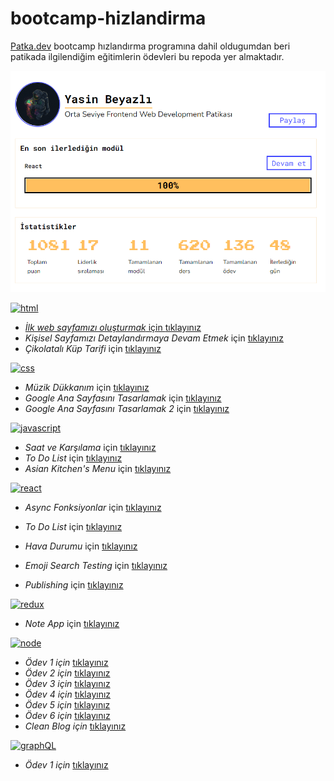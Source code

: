 # bootcamp-hizlandirma

[Patka.dev](https://www.patika.dev/) bootcamp hızlandırma programına dahil oldugumdan beri patikada ilgilendiğim eğitimlerin ödevleri bu repoda yer almaktadır.

![profile](./profile.PNG)

<a href="https://www.w3schools.com/html/default.asp" target="_blank"> <img src="https://www.vectorlogo.zone/logos/w3_html5/w3_html5-icon.svg" alt="html" width="30" height="30"/>

- _İlk web sayfamızı oluşturmak_ için [tıklayınız](https://github.com/ysnbyzli/bootcamp-hizlandirma/tree/main/html/01)
- _Kişisel Sayfamızı Detaylandırmaya Devam Etmek_ için [tıklayınız](https://github.com/ysnbyzli/bootcamp-hizlandirma/tree/main/html/02)
- _Çikolatalı Küp Tarifi_ için [tıklayınız](https://github.com/ysnbyzli/bootcamp-hizlandirma/tree/main/html/04)

<a href="https://www.w3schools.com/css/default.asp" target="_blank"> <img src="https://www.vectorlogo.zone/logos/w3_css/w3_css-icon.svg" alt="css" width="30" height="30"/> </a>

- _Müzik Dükkanım_ için [tıklayınız](https://github.com/ysnbyzli/bootcamp-hizlandirma/tree/main/css/01)
- _Google Ana Sayfasını Tasarlamak_ için [tıklayınız](https://github.com/ysnbyzli/bootcamp-hizlandirma/tree/main/css/02)
- _Google Ana Sayfasını Tasarlamak 2_ için [tıklayınız](https://github.com/ysnbyzli/bootcamp-hizlandirma/tree/main/css/03)

<a href="https://www.javascript.com/" target="_blank"> <img src="https://seeklogo.com/images/J/javascript-logo-8892AEFCAC-seeklogo.com.png" alt="javascript" width="27" height="27"/> </a>

- _Saat ve Karşılama_ için [tıklayınız](https://codesandbox.io/s/patika-saat-karsilama-yyi48)
- _To Do List_ için [tıklayınız](https://github.com/ysnbyzli/bootcamp-hizlandirma/tree/main/js/02)
- _Asian Kitchen's Menu_ için [tıklayınız](https://github.com/ysnbyzli/bootcamp-hizlandirma/tree/main/js/03)

<a href="https://tr.reactjs.org/" target="_blank"> <img src="https://www.vectorlogo.zone/logos/reactjs/reactjs-icon.svg" alt="react" width="30" height="30"/> </a>

- _Async Fonksiyonlar_ için [tıklayınız](https://github.com/ysnbyzli/bootcamp-hizlandirma/tree/main/react/01)
- _To Do List_ için [tıklayınız](https://github.com/ysnbyzli/bootcamp-hizlandirma/tree/main/react/02)
- _Hava Durumu_ için [tıklayınız](https://github.com/yasinbyzli/patika.dev-react-weather-app)
- _Emoji Search Testing_ için [tıklayınız](https://github.com/yasinbyzli/emoji-search/commit/7c7cd4d64f7530b1987de109a762066dd502e1c3)

- _Publishing_ için [tıklayınız](https://github.com/ysnbyzli/bootcamp-hizlandirma/tree/main/react/03)

<a href="https://redux-toolkit.js.org/" target="_blank"> <img src="https://raw.githubusercontent.com/detain/svg-logos/master/svg/redux.svg" alt="redux" width="30" height="30"/> </a>

- _Note App_ için [tıklayınız](https://github.com/ysnbyzli/bootcamp-hizlandirma/tree/main/redux/note-app)

<a href="https://nodejs.org/en/" target="_blank"> <img src="https://www.vectorlogo.zone/logos/nodejs/nodejs-icon.svg" alt="node" width="30" height="30"/> </a>

- _Ödev 1 için_ [tıklayınız](https://github.com/ysnbyzli/bootcamp-hizlandirma/tree/main/node/01)
- _Ödev 2 için_ [tıklayınız](https://github.com/ysnbyzli/bootcamp-hizlandirma/tree/main/node/02)
- _Ödev 3 için_ [tıklayınız](https://github.com/ysnbyzli/bootcamp-hizlandirma/tree/main/node/03)
- _Ödev 4 için_ [tıklayınız](https://github.com/ysnbyzli/bootcamp-hizlandirma/tree/main/node/04)
- _Ödev 5 için_ [tıklayınız](https://github.com/ysnbyzli/bootcamp-hizlandirma/tree/main/node/05)
- _Ödev 6 için_ [tıklayınız](https://github.com/ysnbyzli/bootcamp-hizlandirma/tree/main/node/06)
- _Clean Blog için_ [tıklayınız](https://github.com/yasinbyzli/Clean-Blog)

<a href="https://graphql.org/" target="_blank"> <img src="https://www.vectorlogo.zone/logos/graphql/graphql-icon.svg" alt="graphQL" width="30" height="30"/> </a>

- _Ödev 1 için_ [tıklayınız](https://github.com/ysnbyzli/bootcamp-hizlandirma/tree/main/graphql/01)
